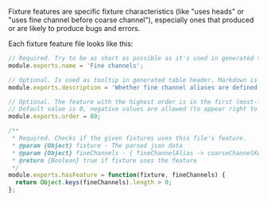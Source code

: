 Fixture features are specific fixture characteristics (like "uses heads" or "uses fine channel before coarse channel"), especially ones that produced or are likely to produce bugs and errors.

Each fixture feature file looks like this:

```js
// Required. Try to be as short as possible as it's used in generated table header. Markdown is allowed.
module.exports.name = 'Fine channels';

// Optional. Is used as tooltip in generated table header. Markdown is not allowed.
module.exports.description = 'Whether fine channel aliases are defined';

// Optional. The feature with the highest order is in the first (most-left) column.
// Default value is 0, negative values are allowed (to appear right to the features with default order).
module.exports.order = 80;

/**
 * Required. Checks if the given fixtures uses this file's feature.
 * @param {Object} fixture - The parsed json data
 * @param {Object} fineChannels - { fineChannelAlias -> coarseChannelKey }
 * @return {Boolean} true if fixture uses the feature
 */
module.exports.hasFeature = function(fixture, fineChannels) {
  return Object.keys(fineChannels).length > 0;
};
```